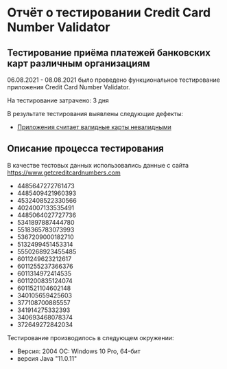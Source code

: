 # Отчёт о тестировании Credit Card Number Validator

## Тестирование приёма платежей банковских карт различным организациям

06.08.2021 - 08.08.2021 было проведено функциональное тестирование приложения Credit Card Number Validator.

На тестирование затрачено: 3 дня

В результате тестирования выявлены следующие дефекты:

* [Приложения считает валидные карты невалидными](https://github.com/KiraKoddy/java1/issues/2)


## Описание процесса тестирования

В качестве тестовых данных использовались данные с сайта https://www.getcreditcardnumbers.com
* 4485647272761473
* 4485409421960393
* 4532408522330566
* 4024007133535491
* 4485064027727736
* 5341897887444780
* 5518365783073993
* 5367209000182710
* 5132499451453314
* 5550268923455485
* 6011249623212617
* 6011255237366376
* 6011314972414535
* 6011200835124074
* 6011521104602148
* 340105659425603
* 377108700885557
* 341914275332393
* 340693468078374
* 372649272842034

Тестирование производилось в следующем окружении:
* Версия: 2004 ОС: Windows 10 Pro, 64-бит
* версия Java "11.0.11"
